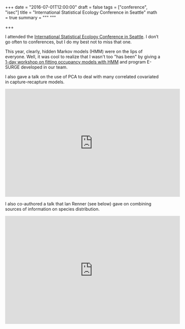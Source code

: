 +++
date = "2016-07-01T12:00:00"
draft = false
tags = ["conference", "isec"]
title = "International Statistical Ecology Conference in Seattle"
math = true
summary = """
"""

+++
 
I attended the [International Statistical Ecology Conference in 
Seattle](http://depts.washington.edu/uwconf/wordpress/isec2016/). I don’t go often 
to conferences, but I do my best not to miss that one. 

<!--more-->

This 
year, clearly, hidden Markov models (HMM) were on the lips of everyone. Well, it was 
cool to realize that I wasn't too "has been" by giving a [1-day workshop on fitting 
occupancy models with HMM](http://depts.washington.edu/uwconf/wordpress/isec2016/workshops/) 
and program E-SURGE developed in our team. 

I also gave a talk on the use of PCA to deal 
with many correlated covariated in capture-recapture models.

<iframe src="https://widgets.figshare.com/articles/4833107/embed?show_title=1" width="568" height="351" frameborder="0"></iframe>

I also co-authored a talk that Ian Renner (see below) gave on combining sources of 
information on species distribution.

<iframe src="https://widgets.figshare.com/articles/4833098/embed?show_title=1" width="568" height="351" frameborder="0"></iframe>
